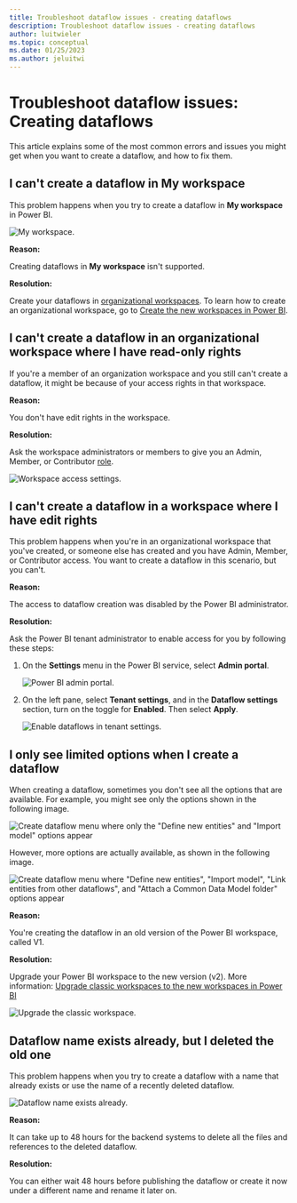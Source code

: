 ```yaml
---
title: Troubleshoot dataflow issues - creating dataflows
description: Troubleshoot dataflow issues - creating dataflows
author: luitwieler
ms.topic: conceptual
ms.date: 01/25/2023
ms.author: jeluitwi
---
```


# Troubleshoot dataflow issues: Creating dataflows

This article explains some of the most common errors and issues you might get when you want to create a dataflow, and how to fix them.

## I can't create a dataflow in My workspace

This problem happens when you try to create a dataflow in **My workspace** in Power BI.

![My workspace.](media/MyWorkspace.png)

**Reason:**

Creating dataflows in **My workspace** isn't supported.

**Resolution:**

Create your dataflows in [organizational workspaces](/power-bi/collaborate-share/service-create-the-new-workspaces). To learn how to create an organizational workspace, go to [Create the new workspaces in Power BI](/power-bi/collaborate-share/service-create-the-new-workspaces).

## I can't create a dataflow in an organizational workspace where I have read-only rights

If you're a member of an organization workspace and you still can't create a dataflow, it might be because of your access rights in that workspace.

**Reason:**

You don't have edit rights in the workspace.

**Resolution:**

Ask the workspace administrators or members to give you an Admin, Member, or Contributor [role](/power-bi/collaborate-share/service-new-workspaces#roles-in-the-new-workspaces).

![Workspace access settings.](media/WorkspaceAccess.png)

## I can't create a dataflow in a workspace where I have edit rights

This problem happens when you're in an organizational workspace that you've created, or someone else has created and you have Admin, Member, or Contributor access. You want to create a dataflow in this scenario, but you can't.

**Reason:** 

The access to dataflow creation was disabled by the Power BI administrator.

**Resolution:**

Ask the Power BI tenant administrator to enable access for you by following these steps:

1. On the **Settings** menu in the Power BI service, select **Admin portal**.

   ![Power BI admin portal.](media/PowerBIAdminPortal.png)

2. On the left pane, select **Tenant settings**, and in the **Dataflow settings** section, turn on the toggle for **Enabled**. Then select **Apply**.

   ![Enable dataflows in tenant settings.](media/EnableDataflow.png)

## I only see limited options when I create a dataflow

When creating a dataflow, sometimes you don't see all the options that are available. For example, you might see only the options shown in the following image.

![Create dataflow menu where only the "Define new entities" and "Import model" options appear](media/DataflowCreationLimited.png)

However, more options are actually available, as shown in the following image.

![Create dataflow menu where "Define new entities", "Import model", "Link entities from other dataflows", and "Attach a Common Data Model folder" options appear](media/DataflowCreationFull.png)

**Reason:**

You're creating the dataflow in an old version of the Power BI workspace, called V1.

**Resolution:**

Upgrade your Power BI workspace to the new version (v2). More information: [Upgrade classic workspaces to the new workspaces in Power BI](/power-bi/collaborate-share/service-upgrade-workspaces)

![Upgrade the classic workspace.](media/UpgradeWorkspace.png)

## Dataflow name exists already, but I deleted the old one

This problem happens when you try to create a dataflow with a name that already exists or use the name of a recently deleted dataflow.

   ![Dataflow name exists already.](media/dataflow-error-name-exists.png)

**Reason:**

It can take up to 48 hours for the backend systems to delete all the files and references to the deleted dataflow.

**Resolution:**

You can either wait 48 hours before publishing the dataflow or create it now under a different name and rename it later on.
